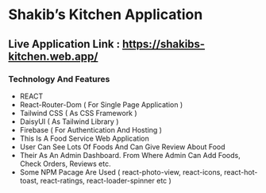 # Shakib’s Kitchen Application

## Live Application Link : https://shakibs-kitchen.web.app/

### Technology And Features

- REACT
- React-Router-Dom ( For Single Page Application )
- Tailwind CSS ( As CSS Framework )
- DaisyUI ( As Tailwind Library )
- Firebase ( For Authentication And Hosting )
- This Is A Food Service Web Application
- User Can See Lots Of Foods And Can Give Review About Food
- Their As An Admin Dashboard. From Where Admin Can Add Foods, Check Orders, Reviews etc.
- Some NPM Pacage Are Used ( react-photo-view, react-icons, react-hot-toast, react-ratings, react-loader-spinner etc )
